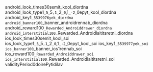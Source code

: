 android_look_times30semit_kool_diordna
android_look_type1`_5`_5`,1`_2`_0`,1`_-2`_0epyt_kool_diordna
android_key1`_5539976yek_diordna
android_banner100`_banner_androidrennab_diordna
android_reward100`_Rewarded_Androiddrawer_diordna
android_interstitial100`_Rewarded_Androidlaititsretni_diordna
ios_look_times30semit_kool_soi
ios_look_type1`_5`_5`,1`_2`_0`,1`_-2`_0epyt_kool_soi
ios_key1`_5539977yek_soi
ios_banner100`_banner_ios1rennab_soi
ios_reward100`_Rewarded_Androiddrawer_soi
ios_interstitial100`_Rewarded_Androidlaititsretni_soi
validityPeriod0doirePytidilav
